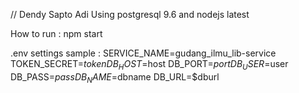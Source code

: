 // Dendy Sapto Adi
Using postgresql 9.6 and nodejs latest

How to run : 
npm start

.env settings sample :
SERVICE_NAME=gudang_ilmu_lib-service
TOKEN_SECRET=$token
DB_HOST=$host
DB_PORT=$port
DB_USER=$user
DB_PASS=$pass
DB_NAME=$dbname
DB_URL=$dburl
